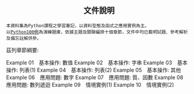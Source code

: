 
<h2 align="center">文件說明</h2>

<pre><code>本資料集為Python課程之學習筆記，以資料型態及函式之應用實例為主。
以<a href="https://www.runoob.com/python/python-100-examples.html">Python100例</a>為演練題庫，依據主題及關聯編排十個章節，文件中均已載明試題、參考解析及備忘註解供參。</code></pre>

<div>
茲列章節綱要:

Example 01　基本操作: 數值
Example 02　基本操作: 字串
Example 03　基本操作: 列表(1)
Example 04　基本操作: 列表(2)
Example 05　基本操作: 其他
Example 06　應用問題: 數字
Example 07　應用問題: 質、因數
Example 08　應用問題: 數列遞迴
Example 09　情境實例(1)
Example 10　情境實例(2)
</div>
